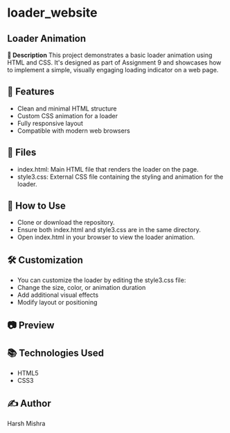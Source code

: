 # loader_website

## Loader Animation
**📄 Description**
This project demonstrates a basic loader animation using HTML and CSS. It's designed as part of Assignment 9 and showcases how to implement a simple, visually engaging loading indicator on a web page.

## 🚀 Features
- Clean and minimal HTML structure
- Custom CSS animation for a loader
- Fully responsive layout
- Compatible with modern web browsers

## 📁 Files
- index.html: Main HTML file that renders the loader on the page.
- style3.css: External CSS file containing the styling and animation for the loader.

## 🧩 How to Use
- Clone or download the repository.
- Ensure both index.html and style3.css are in the same directory.
- Open index.html in your browser to view the loader animation.

## 🛠️ Customization
- You can customize the loader by editing the style3.css file:
- Change the size, color, or animation duration
- Add additional visual effects
- Modify layout or positioning

## 📷 Preview


## 📚 Technologies Used
- HTML5
- CSS3

## ✍️ Author
Harsh Mishra
